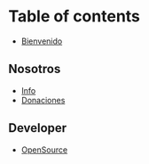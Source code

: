 # Table of contents

* [Bienvenido](README.md)

## Nosotros

* [Info](nosotros/info.md)
* [Donaciones](nosotros/donaciones.md)

## Developer

* [OpenSource](developer/opensource.md)
